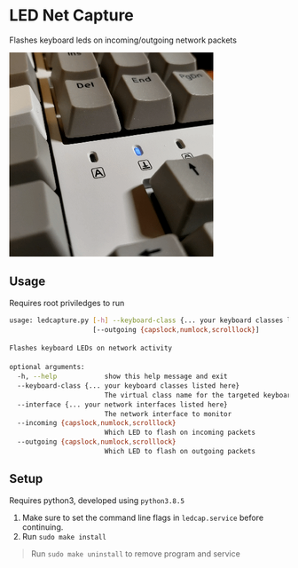 # LED Net Capture

Flashes keyboard leds on incoming/outgoing network packets

![demo](demo.gif)

## Usage

Requires root priviledges to run

```bash
usage: ledcapture.py [-h] --keyboard-class {... your keyboard classes listed here} --interface {... your network interfaces listed here} [--incoming {capslock,numlock,scrolllock}]
                     [--outgoing {capslock,numlock,scrolllock}]

Flashes keyboard LEDs on network activity

optional arguments:
  -h, --help            show this help message and exit
  --keyboard-class {... your keyboard classes listed here}
                        The virtual class name for the targeted keyboard
  --interface {... your network interfaces listed here}
                        The network interface to monitor
  --incoming {capslock,numlock,scrolllock}
                        Which LED to flash on incoming packets
  --outgoing {capslock,numlock,scrolllock}
                        Which LED to flash on outgoing packets
```

## Setup

Requires python3, developed using `python3.8.5`

1. Make sure to set the command line flags in `ledcap.service` before continuing.
2. Run `sudo make install`

> Run `sudo make uninstall` to remove program and service
